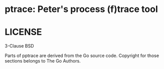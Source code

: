 # ptrace: Peter's process (f)trace tool

# LICENSE

3-Clause BSD

Parts of pptrace are derived from the Go source code. Copyright for
those sections belongs to The Go Authors.
